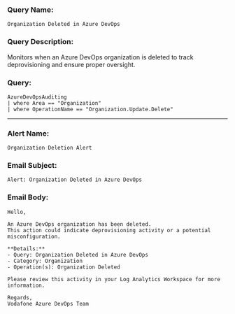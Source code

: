 ### Query Name:  
`Organization Deleted in Azure DevOps`

### Query Description:  
Monitors when an Azure DevOps organization is deleted to track deprovisioning and ensure proper oversight.

### Query:  
```kql
AzureDevOpsAuditing
| where Area == "Organization"
| where OperationName == "Organization.Update.Delete"
```

---

### Alert Name:  
`Organization Deletion Alert`

### Email Subject:  
`Alert: Organization Deleted in Azure DevOps`

### Email Body:  
```
Hello,

An Azure DevOps organization has been deleted.  
This action could indicate deprovisioning activity or a potential misconfiguration.

**Details:**  
- Query: Organization Deleted in Azure DevOps  
- Category: Organization  
- Operation(s): Organization Deleted

Please review this activity in your Log Analytics Workspace for more information.

Regards,  
Vodafone Azure DevOps Team
```
